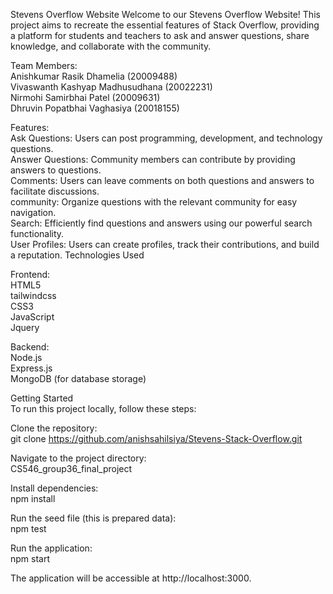 Stevens Overflow Website
Welcome to our Stevens Overflow Website! This project aims to recreate the essential features of Stack Overflow, providing a platform for students and teachers to ask and answer questions, share knowledge, and collaborate with the community.

Team Members:\
Anishkumar Rasik Dhamelia (20009488)\
Vivaswanth Kashyap Madhusudhana (20022231)\
Nirmohi Samirbhai Patel (20009631)\
Dhruvin Popatbhai Vaghasiya (20018155)

Features:\
Ask Questions: Users can post programming, development, and technology questions.\
Answer Questions: Community members can contribute by providing answers to questions.\
Comments: Users can leave comments on both questions and answers to facilitate discussions.\
community: Organize questions with the relevant community for easy navigation.\
Search: Efficiently find questions and answers using our powerful search functionality.\
User Profiles: Users can create profiles, track their contributions, and build a reputation.
Technologies Used

Frontend:\
HTML5\
tailwindcss\
CSS3\
JavaScript\
Jquery

Backend:\
Node.js\
Express.js\
MongoDB (for database storage)

Getting Started\
To run this project locally, follow these steps:

Clone the repository:\
git clone https://github.com/anishsahilsiya/Stevens-Stack-Overflow.git

Navigate to the project directory:\
CS546_group36_final_project

Install dependencies:\
npm install

Run the seed file (this is prepared data):\
npm test

Run the application:\
npm start

The application will be accessible at http://localhost:3000.
